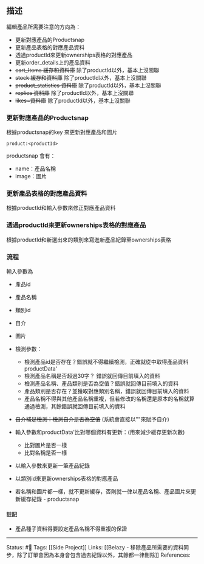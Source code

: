 ## 描述

編輯產品所需要注意的方向為：
- 更新對應產品的Productsnap
- 更新產品表格的對應產品資料
- 透過productId來更新ownerships表格的對應產品
- 更新order_details上的產品資料
- ~~cart_Items 緩存和資料庫~~ 除了productId以外，基本上沒關聯
- ~~stock 緩存和資料庫~~ 除了productId以外，基本上沒關聯
- ~~product_statistics 資料庫~~ 除了productId以外，基本上沒關聯
- ~~replies 資料庫~~   除了productId以外，基本上沒關聯
-  ~~likes~資料庫~~   除了productId以外，基本上沒關聯


### 更新對應產品的Productsnap
根據productsnap的key 來更新對應產品和圖片
```
product:<productId>
```

productsnap 會有：
- name：產品名稱
- image：圖片

### 更新產品表格的對應產品資料
根據productId和輸入參數來修正對應產品資料

### 透過productId來更新ownerships表格的對應產品
根據productId和新選出來的類別來寫進新產品紀錄至ownerships表格

### 流程

輸入參數為
- 產品id
- 產品名稱
- 類別id
- 自介
- 圖片

- 檢測參數：
	- 檢測產品id是否存在？錯誤就不得繼續檢測，正確就從中取得產品資料productData'
	- 檢測產品名稱是否超過30字？ 錯誤就回傳目前填入的資料
	- 檢測產品名稱、產品類別是否為空值？錯誤就回傳目前填入的資料
	- 產品類別是否存在？並獲取對應類別名稱，錯誤就回傳目前填入的資料
	- 產品名稱不得與其他產品名稱重複，但若修改的名稱還是原本的名稱就算通過檢測，其餘錯誤就回傳目前填入的資料
- ~~自介補足檢測：檢測自介是否為空值~~ (系統會直接以""來賦予自介)
- 輸入參數和productData'比對哪個資料有更新：(用來減少緩存更新次數)
	- 比對圖片是否一樣
	- 比對名稱是否一樣
- 以輸入參數來更新一筆產品紀錄
- 以類別id來更新ownerships表格的對應產品
- 若名稱和圖片都一樣，就不更新緩存，否則就一律以產品名稱、產品圖片來更新緩存紀錄 - productsnap


#### 註記
- 產品種子資料得要設定產品名稱不得重複的保證


---
Status: #🌱 
Tags:
[[Side Project]]
Links:
[[Belazy - 移除產品所需要的資料同步，除了訂單會因為本身會包含過去紀錄以外，其餘都一律刪除]]
References: